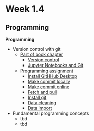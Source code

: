 # Week 1.4

<!---

## Univariate Distributions

- [Book theory](./probability/Reminder_intro)
  - [](./probability/PDF_CDF)
  - [](./probability/empirical)
  - [](./probability/Param_distr.html)
  - [](./probability/fitting.html)
  - [](./probability/Loc-scale.ipynb)
- Lecture slides
- [Workshop assignment](https://tudelft-mude.github.io/workbook-2025/assignments/WS1.4/README.html)
- [Group assignment](https://tudelft-mude.github.io/workbook-2025/assignments/GA1.4/README.html)
- Fundamental concepts
  - tbd

-->

## Programming

**Programming**

- Version control with git
  - [Part of book chapter](https://mude.citg.tudelft.nl/book/2025/programming/week_1_4.html)
    - [Version control](https://mude.citg.tudelft.nl/book/2025/_git/github.com_TeachBooks_learn-programming/mude-2025/book/version_control/version_control.html)
    - [Jupyter Notebooks and Git](https://mude.citg.tudelft.nl/book/2025/_git/github.com_TeachBooks_learn-programming/mude-2025/book/version_control/notebooks.html)
  - [Programming assignment](https://mude.citg.tudelft.nl/workbook-2025/assignments/PA1.4/README.html)
    - [Install GitHHub Desktop](https://mude.citg.tudelft.nl/workbook-2025/assignments/PA1.4/1_install_github_desktop.html)
    - [Make commit locally](https://mude.citg.tudelft.nl/workbook-2025/assignments/PA1.4/2_commit_local.html)
    - [Make commit online](https://mude.citg.tudelft.nl/workbook-2025/assignments/PA1.4/3_commit_online.html)
    - [Fetch and pull](https://mude.citg.tudelft.nl/workbook-2025/assignments/PA1.4/4_fetch_pull.html)
    - [Install git](https://mude.citg.tudelft.nl/workbook-2025/assignments/PA1.4/5_install_git.html)
    - [Data cleaning](https://mude.citg.tudelft.nl/workbook-2025/assignments/PA1.4/6_data_cleaning.html)
    - [Data import](https://mude.citg.tudelft.nl/workbook-2025/assignments/PA1.4/7_data_import.html)
- Fundamental programming concepts
  - tbd
  - tbd